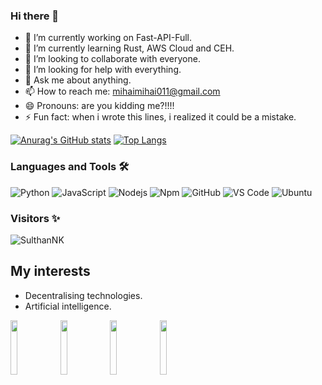 ### Hi there 👋


- 🔭 I’m currently working on Fast-API-Full.
- 🌱 I’m currently learning Rust, AWS Cloud and CEH.
- 👯 I’m looking to collaborate with everyone.
- 🤔 I’m looking for help with everything.
- 💬 Ask me about anything.
- 📫 How to reach me: mihaimihai011@gmail.com
- 😄 Pronouns: are you kidding me?!!!!
- ⚡ Fun fact: when i wrote this lines, i realized it could be a mistake.

[![Anurag's GitHub stats](https://github-readme-stats.vercel.app/api?username=mihai011&count_private=true&theme=radical)](https://github.com/anuraghazra/github-readme-stats)
[![Top Langs](https://github-readme-stats.vercel.app/api/top-langs/?username=mihai011&theme=material-palenight&hide=Jupyter&layout=compact)](https://github.com/anuraghazra/github-readme-stats)

### Languages and Tools 🛠 

![Python](http://img.shields.io/badge/-Python-3776AB?style=flat-square&logo=python&logoColor=ffffff)
![JavaScript](https://img.shields.io/badge/-JavaScript-%23F7DF1C?style=flat-square&logo=javascript&logoColor=000000&labelColor=%23F7DF1C&color=%23FFCE5A)
![Nodejs](https://img.shields.io/badge/-Nodejs-339933?style=flat-square&logo=Node.js&logoColor=ffffff)
![Npm](https://img.shields.io/badge/-npm-CB3837?style=flat-square&logo=npm)
![GitHub](https://img.shields.io/badge/-GitHub-181717?style=flat-square&logo=github)
![VS Code](http://img.shields.io/badge/-VS%20Code-007ACC?style=flat-square&logo=visual-studio-code&logoColor=ffffff)
![Ubuntu](https://img.shields.io/badge/Ubuntu-E95420?style=flat-square&logo=ubuntu&logoColor=black)
<br/>

###  Visitors ✨

<p align="left"> <img src="https://komarev.com/ghpvc/?username=mihai011" alt="SulthanNK" /> </p>

## My interests
- Decentralising technologies.
- Artificial intelligence.

<span>
<img src='https://ipfs.io/ipfs/QmTgtbb4LckHaXh1YhpNcBu48cFY8zgT1Lh49q7q7ksf3M/vector/ipfs-logo-vector-ice-text.svg' height='15%' width='15%'>
<img src='https://upload.wikimedia.org/wikipedia/commons/a/ab/LeetCode_logo_white_no_text.svg' height='15%' width='15%'>
<img src='https://i2.wp.com/www.codingnagger.com/wp-content/uploads/2019/12/advent-of-code-2019.jpeg?w=2000&ssl=1' height='15%' width='15%'>
<img src='https://s3.amazonaws.com/pbblogassets/uploads/2020/04/17213507/Synthwave-and-Vaporwave-Tutorial-Look-of-Synthwave.jpg' height='15%' width='15%'>
</span>
